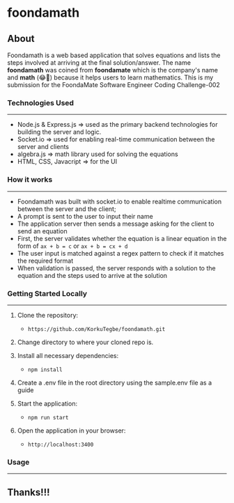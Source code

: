 # foondamath

## About
Foondamath is a web based application that solves equations and lists the steps involved at arriving at the final solution/answer. The name **foondamath** was coined from **foondamate** which is the company's name and **math** (😂🙈) because it helps users to learn mathematics. This is my submission for the FoondaMate Software Engineer Coding Challenge-002


### Technologies Used

---

-   Node.js & Express.js => used as the primary backend technologies for building the server and  logic.
-   Socket.io => used for enabling real-time communication between the server and clients
-   algebra.js => math library used for solving the equations
-  HTML, CSS, Javacript => for the UI

### How it works
---

- Foondamath was built with socket.io to enable realtime communication between the server and the client;
- A prompt is sent to the user to input their name
- The application server then sends a message asking for the client to send an equation
- First, the server validates whether the equation is a linear equation in the form of `ax + b = c` or `ax + b = cx + d`
- The user input is matched against a regex pattern to check if it matches the required format 
- When validation is passed, the server responds with a solution to the equation and the steps used to arrive at the solution



### Getting Started Locally
---
1. Clone the repository:
    - `https://github.com/KorkuTegbe/foondamath.git`
2. Change directory to where your cloned repo is.

3. Install all necessary dependencies:
    - `npm install`
4. Create a .env file in the root directory using the sample.env file as a guide 

5. Start the application:
    - `npm run start`
6. Open the application in your browser:
    - `http://localhost:3400`

### Usage
---


## Thanks!!!